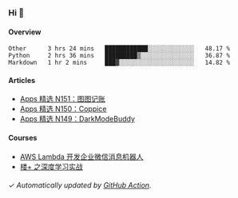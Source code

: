 ### Hi 👋

#### Overview

<!--START_SECTION:waka-->
```text
Other      3 hrs 24 mins   ████████████░░░░░░░░░░░░░   48.17 % 
Python     2 hrs 36 mins   █████████▒░░░░░░░░░░░░░░░   36.87 % 
Markdown   1 hr 2 mins     ███▓░░░░░░░░░░░░░░░░░░░░░   14.82 % 
```
<!--END_SECTION:waka-->

#### Articles

<!-- BLOG:START -->
- [Apps 精选 N151：图图记账](http://huhuhang.com/post/product-hunt/product-hunt-n151)
- [Apps 精选 N150：Coppice](http://huhuhang.com/post/product-hunt/product-hunt-n150)
- [Apps 精选 N149：DarkModeBuddy](http://huhuhang.com/post/product-hunt/product-hunt-n149)
<!-- BLOG:END -->

#### Courses

<!-- SYL:START -->
- [AWS Lambda 开发企业微信消息机器人](https://lanqiao.cn/courses/2868)
- [楼+ 之深度学习实战](https://lanqiao.cn/courses/2617)
<!-- SYL:END -->

###### ✓ Automatically updated by [GitHub Action](https://github.com/huhuhang/huhuhang/actions).
